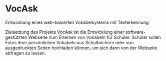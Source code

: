 # VocAsk
Entwicklung eines web-basierten Vokabelsystems mit Texterkennung

Zielsetzung des Projekts VocAsk ist die Entwicklung einer software-gestützten Webseite 
zum Erlernen von Vokabeln für Schüler. Schüler sollen Fotos ihrer persönlichen Vokabeln 
aus Schulbüchern oder von ausgedruckten Seiten hochladen können, um sich dann von der 
Webseite abfragen zu lassen. 
